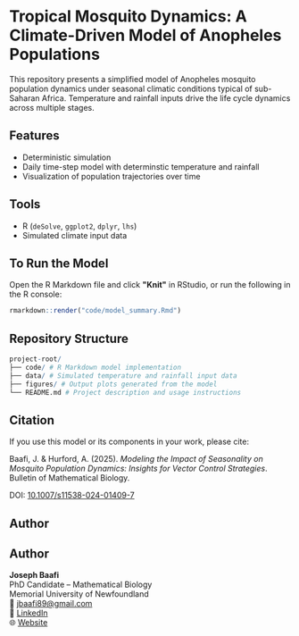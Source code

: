 # Tropical Mosquito Dynamics: A Climate-Driven Model of Anopheles Populations

This repository presents a simplified model of Anopheles mosquito population dynamics under seasonal climatic conditions typical of sub-Saharan Africa. Temperature and rainfall inputs drive the life cycle dynamics across multiple stages.

## Features
- Deterministic simulation
- Daily time-step model with determinstic temperature and rainfall
- Visualization of population trajectories over time

## Tools
- R (`deSolve`, `ggplot2`, `dplyr`, `lhs`)
- Simulated climate input data

## To Run the Model

Open the R Markdown file and click **"Knit"** in RStudio, or run the following in the R console:

```r
rmarkdown::render("code/model_summary.Rmd")
```

## Repository Structure

```r
project-root/
├── code/ # R Markdown model implementation
├── data/ # Simulated temperature and rainfall input data
├── figures/ # Output plots generated from the model
└── README.md # Project description and usage instructions
```

## Citation

If you use this model or its components in your work, please cite:

Baafi, J. & Hurford, A. (2025). *Modeling the Impact of Seasonality on Mosquito Population Dynamics: Insights for Vector Control Strategies*. Bulletin of Mathematical Biology.

DOI: [10.1007/s11538-024-01409-7](https://doi.org/10.1007/s11538-024-01409-7)

## Author

## Author

**Joseph Baafi**  
PhD Candidate – Mathematical Biology  
Memorial University of Newfoundland  
📧 jbaafi89@gmail.com  
🔗 [LinkedIn](https://www.linkedin.com/in/josephbaafi/)  
🌐 [Website](https://jbaafi.github.io/joseph.baafi/)

